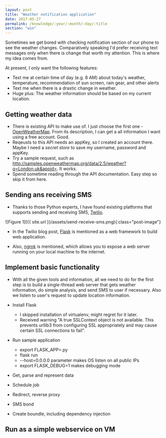 ```yaml
---
layout: post
title: "Weather notification application"
date: 2017-05-27
permalink: /knowledge/:year/:month/:day/:title
section: "win"
---
```


Sometimes we get bored with checking notification section of our phone to see the weather changes. Comparatively speaking I'd prefer receiving text messages only when there is change that worth my attention. This is where my idea comes from.

At present, I only want the following features:
- Text me at certain time of day (e.g. 8 AM) about today's weather, temperature, recommendation of sun screen, rain gear, and other alerts
- Text me when there is a drastic change in weather.
- Huge plus: The weather information should be based on my current location.

## Getting weather data

- There is existing API to make use of. I just choose the first one - [OpenWeatherMap](https://openweathermap.org/api). From its description, I can get a all information I want using a free account. Good.
- Reqeusts to this API needs an appKey, so I created an account there. Maybe I need a *secret store* to save my username, password and appKey.
- Try a sample request, such as http://samples.openweathermap.org/data/2.5/weather?q=London,uk&appid=<my app key>. It works.
- Spend sometime reading through the API documentation. Easy step so skip it from here.

## Sending ans receiving SMS

- Thanks to those Python experts, I have found existing platforms that supports sending and receiving SMS, [Twilio](https://www.twilio.com/blog/2016/09/how-to-receive-and-respond-to-a-text-message-with-python-flask-and-twilio.html).

![Figure 1]({{ site.url }}/assets/send-receive-sms.png){:class="post-image"}

- In the Twilio blog post, [Flask](http://flask.pocoo.org/docs/0.12/quickstart/#a-minimal-application) is mentioned as a web framework to build web application.

- Also, [ngrok](https://ngrok.com/docs#getting-started) is mentioned, which allows you to expose a web server running on your local machine to the internet.

## Implement basic functionality

- With all the given tools and information, all we need to do for the first step is to build a single-thread web server that gets weather information, do simple analysis, and send SMS to user if necessary. Also we listen to user's request to update location information.

- Install Flask
    - I skipped installation of virtualenv, might regret for it later.
    - Received warning "A true SSLContext object is not available. This prevents urllib3 from configuring SSL appropriately and may cause certain SSL connections to fail".

- Run sample application
    - export FLASK_APP=<file name>.py
    - flask run
    - --host=0.0.0.0 parameter makes OS listen on all public IPs
    - export FLASK_DEBUG=1 makes debugging mode

- Get, parse and represent data

- Schedule job

- Redirect, reverse proxy

- SMS bond

- Create boundle, including dependency injection

## Run as a simple webservice on VM